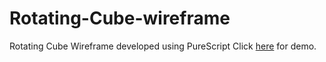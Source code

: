# Rotating-Cube-wireframe
Rotating Cube Wireframe developed using PureScript
Click [here](https://ravitejakomma.github.io/Rotating-Cube/) for demo.
